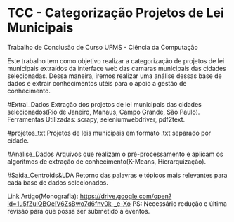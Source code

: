 # TCC - Categorização Projetos de Lei Municipais
Trabalho de Conclusão de Curso UFMS - Ciência da Computação 

Este trabalho tem como objetivo realizar a categorização de projetos de lei municipais extraídos da interface web das camaras municipais das cidades selecionadas. Dessa maneira, iremos realizar uma análise dessas base de dados e extrair conhecimentos utéis para o apoio a gestão de conhecimento.

#Extrai_Dados
Extração dos projetos de lei municipais das cidades selecionados(Rio de Janeiro, Manaus, Campo Grande, São Paulo).
Ferramentas Utilizadas: scrapy, seleniumwebdriver, pdf2text.

#projetos_txt
Projetos de leis municipais em formato .txt separado por cidade.

#Analise_Dados
Arquivos que realizam o pré-processamento e aplicam os algoritmos de extração de conhecimento(K-Means, Hierarquização).

#Saida_Centroids&LDA
Retorno das palavras e tópicos mais relevantes para cada base de dados selecionados.


Link Artigo(Monografia): https://drive.google.com/open?id=1u5fZulQBOeIV6ZsBwo7d6fnv0k-_e-Xo 
PS: Necessário redução e última revisão para que possa ser submetido a eventos.

